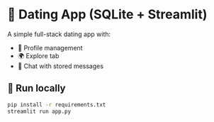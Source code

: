 # 💖 Dating App (SQLite + Streamlit)

A simple full-stack dating app with:
- 👤 Profile management
- 🌍 Explore tab
- 💬 Chat with stored messages

## 🚀 Run locally

```bash
pip install -r requirements.txt
streamlit run app.py
